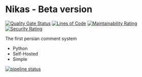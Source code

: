 # Nikas - Beta version

[![Quality Gate Status](https://sonarcloud.io/api/project_badges/measure?project=Nikas-Project_Server&metric=alert_status)](https://sonarcloud.io/dashboard?id=Nikas-Project_Server) [![Lines of Code](https://sonarcloud.io/api/project_badges/measure?project=Nikas-Project_Server&metric=ncloc)](https://sonarcloud.io/dashboard?id=Nikas-Project_Server) [![Maintainability Rating](https://sonarcloud.io/api/project_badges/measure?project=Nikas-Project_Server&metric=sqale_rating)](https://sonarcloud.io/dashboard?id=Nikas-Project_Server) [![Security Rating](https://sonarcloud.io/api/project_badges/measure?project=Nikas-Project_Server&metric=security_rating)](https://sonarcloud.io/dashboard?id=Nikas-Project_Server)

The first persian comment system

- Python
- Self-Hosted
- Simple

[![pipeline status](https://gitlab.com/nikas-project/Server/badges/master/pipeline.svg)](https://gitlab.com/nikas-project/Server/-/commits/master)
